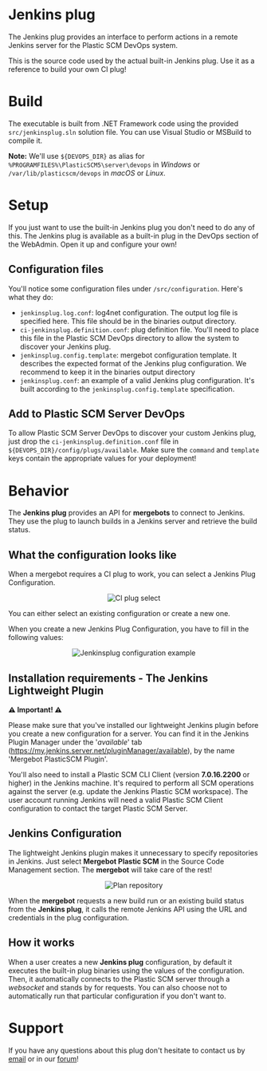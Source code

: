 # Jenkins plug

The Jenkins plug provides an interface to perform actions in a remote Jenkins
server for the Plastic SCM DevOps system.

This is the source code used by the actual built-in Jenkins plug. Use it as a reference
to build your own CI plug!

# Build
The executable is built from .NET Framework code using the provided `src/jenkinsplug.sln`
solution file. You can use Visual Studio or MSBuild to compile it.

**Note:** We'll use `${DEVOPS_DIR}` as alias for `%PROGRAMFILES%\PlasticSCM5\server\devops`
in *Windows* or `/var/lib/plasticscm/devops` in *macOS* or *Linux*.

# Setup
If you just want to use the built-in Jenkins plug you don't need to do any of this.
The Jenkins plug is available as a built-in plug in the DevOps section of the WebAdmin.
Open it up and configure your own!

## Configuration files
You'll notice some configuration files under `/src/configuration`. Here's what they do:
* `jenkinsplug.log.conf`: log4net configuration. The output log file is specified here. This file should be in the binaries output directory.
* `ci-jenkinsplug.definition.conf`: plug definition file. You'll need to place this file in the Plastic SCM DevOps directory to allow the system to discover your Jenkins plug.
* `jenkinsplug.config.template`: mergebot configuration template. It describes the expected format of the Jenkins plug configuration. We recommend to keep it in the binaries output directory
* `jenkinsplug.conf`: an example of a valid Jenkins plug configuration. It's built according to the `jenkinsplug.config.template` specification.

## Add to Plastic SCM Server DevOps
To allow Plastic SCM Server DevOps to discover your custom Jenkins plug, just drop 
the `ci-jenkinsplug.definition.conf` file in `${DEVOPS_DIR}/config/plugs/available`.
Make sure the `command` and `template` keys contain the appropriate values for
your deployment!

# Behavior
The **Jenkins plug** provides an API for **mergebots** to connect to Jenkins.
They use the plug to launch builds in a Jenkins server and retrieve the build status.

## What the configuration looks like
When a mergebot requires a CI plug to work, you can select a Jenkins Plug Configuration.

<p align="center">
  <img alt="CI plug select" src="https://raw.githubusercontent.com/mig42/jenkinsplug/master/doc/img/ci-plug-select.png" />
</p>

You can either select an existing configuration or create a new one.

When you create a new Jenkins Plug Configuration, you have to fill in the following values:

<p align="center">
  <img alt="Jenkinsplug configuration example"
       src="https://raw.githubusercontent.com/mig42/jenkinsplug/master/doc/img/configuration-example.png" />
</p>

## Installation requirements - The Jenkins Lightweight Plugin
**⚠️ Important! ⚠️**

Please make sure that you've installed our lightweight Jenkins plugin before you create
a new configuration for a server. You can find it in the Jenkins Plugin Manager
under the '*available*' tab (https://my.jenkins.server.net/pluginManager/available),
by the name 'Mergebot PlasticSCM Plugin'.

You'll also need to install a Plastic SCM CLI Client (version **7.0.16.2200** or higher)
in the Jenkins machine. It's required to perform all SCM operations against the server
(e.g. update the Jenkins Plastic SCM workspace). The user account running Jenkins will need
a valid Plastic SCM Client configuration to contact the target Plastic SCM Server.

## Jenkins Configuration
The lightweight Jenkins plugin makes it unnecessary to specify repositories in Jenkins.
Just select **Mergebot Plastic SCM** in the Source Code Management section. The
**mergebot** will take care of the rest!

<p align="center">
  <img alt="Plan repository"
       src="https://raw.githubusercontent.com/mig42/jenkinsplug/master/doc/img/project-configuration.png" />
</p>

When the **mergebot** requests a new build run or an existing build status
from the **Jenkins plug**, it calls the remote Jenkins API using the URL and
credentials in the plug configuration.

## How it works

When a user creates a new **Jenkins plug** configuration, by default it executes
the built-in plug binaries using the values of the configuration. Then, it automatically
connects to the Plastic SCM server through a *websocket* and stands by for requests.
You can also choose not to automatically run that particular configuration if you don't want to.

# Support
If you have any questions about this plug don't hesitate to contact us by
[email](support@codicesoftware.com) or in our [forum](http://www.plasticscm.net)!
